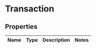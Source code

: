 
# Transaction

## Properties
Name | Type | Description | Notes
------------ | ------------- | ------------- | -------------



